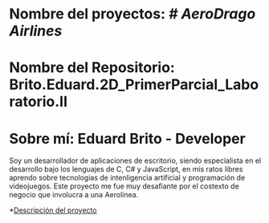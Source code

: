 # Nombre del proyectos: <em> # AeroDrago Airlines </em>

# Nombre del Repositorio: Brito.Eduard.2D_PrimerParcial_Laboratorio.II

# Sobre mí: Eduard Brito - Developer
Soy un desarrollador de aplicaciones de escritorio, siendo especialista en el desarrollo bajo los lenguajes de C, C# y JavaScript, en mis ratos libres aprendo sobre tecnologias de intenligencia artificial y programación de videojuegos. Este proyecto me fue muy desafiante por el costexto de negocio que involucra a una Aerolinea.

*[Descripción del proyecto](#descripción-del-proyecto)

